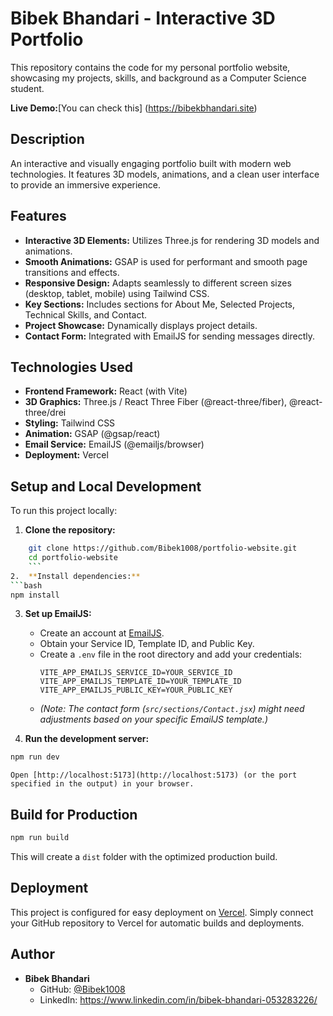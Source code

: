 # Bibek Bhandari - Interactive 3D Portfolio

This repository contains the code for my personal portfolio website, showcasing my projects, skills, and background as a Computer Science student.

**Live Demo:**[You can check this] (https://bibekbhandari.site) 

## Description

An interactive and visually engaging portfolio built with modern web technologies. It features 3D models, animations, and a clean user interface to provide an immersive experience.

## Features

*   **Interactive 3D Elements:** Utilizes Three.js for rendering 3D models and animations.
*   **Smooth Animations:** GSAP is used for performant and smooth page transitions and effects.
*   **Responsive Design:** Adapts seamlessly to different screen sizes (desktop, tablet, mobile) using Tailwind CSS.
*   **Key Sections:** Includes sections for About Me, Selected Projects, Technical Skills, and Contact.
*   **Project Showcase:** Dynamically displays project details.
*   **Contact Form:** Integrated with EmailJS for sending messages directly.

## Technologies Used

*   **Frontend Framework:** React (with Vite)
*   **3D Graphics:** Three.js / React Three Fiber (@react-three/fiber), @react-three/drei
*   **Styling:** Tailwind CSS
*   **Animation:** GSAP (@gsap/react)
*   **Email Service:** EmailJS (@emailjs/browser)
*   **Deployment:** Vercel

## Setup and Local Development

To run this project locally:

1.  **Clone the repository:**
```bash
    git clone https://github.com/Bibek1008/portfolio-website.git
    cd portfolio-website
    ```
2.  **Install dependencies:**
```bash
npm install
```
3.  **Set up EmailJS:**
    *   Create an account at [EmailJS](https://www.emailjs.com/).
    *   Obtain your Service ID, Template ID, and Public Key.
    *   Create a `.env` file in the root directory and add your credentials:
        ```
        VITE_APP_EMAILJS_SERVICE_ID=YOUR_SERVICE_ID
        VITE_APP_EMAILJS_TEMPLATE_ID=YOUR_TEMPLATE_ID
        VITE_APP_EMAILJS_PUBLIC_KEY=YOUR_PUBLIC_KEY
        ```
    *   _(Note: The contact form (`src/sections/Contact.jsx`) might need adjustments based on your specific EmailJS template.)_

4.  **Run the development server:**
```bash
npm run dev
```
    Open [http://localhost:5173](http://localhost:5173) (or the port specified in the output) in your browser.

## Build for Production

```bash
npm run build
```
This will create a `dist` folder with the optimized production build.

## Deployment

This project is configured for easy deployment on [Vercel](https://vercel.com/). Simply connect your GitHub repository to Vercel for automatic builds and deployments.

## Author

*   **Bibek Bhandari**
    *   GitHub: [@Bibek1008](https://github.com/Bibek1008)
    *   LinkedIn: https://www.linkedin.com/in/bibek-bhandari-053283226/


